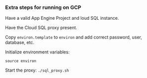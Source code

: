 ### Extra steps for running on GCP

Have a valid App Engine Project and loud SQL instance.

Have the Cloud SQL proxy present.

Copy `environ.template` to `environ` and add correct password, user, database, etc.

Initialize environment variables:

```source environ```

Start the proxy:
```./sql_proxy.sh```

